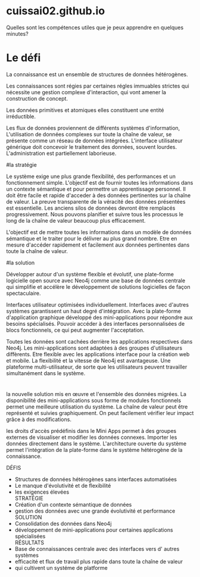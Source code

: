 # cuissai02.github.io
Quelles sont les compétences utiles que je peux apprendre en quelques minutes?
# Le défi

La connaissance est un ensemble de structures de données hétérogènes. 

Les connaissances sont régies par certaines régles immuables strictes qui nécessite une gestion complexe d'interaction, qui vont amener la construction de concept. 

Les données primitives et atomiques elles constituent une entité irréductible.

Les flux de données proviennent de différents systèmes d'information,
L'utilisation de données complexes sur toute la chaîne de valeur, se présente comme un réseau de données intégrées.
L'interface utilisateur générique doit concevoir le traitement des données, souvent lourdes.
L'administration est partiellement laborieuse.

#la stratégie

Le système exige une plus grande flexibilité, des performances et un fonctionnement simple. L'objectif est de fournir toutes les informations dans un contexte sémantique et pour permettre un apprentissage personnel. Il doit être facile et rapide d'acceder à des données pertinentes sur la chaîne de valeur. 
La preuve transparente de la véracité des données présentées est essentielle. 
Les anciens silos de données devront être remplacés progressivement.
Nous pouvons planifier et suivre tous les processus le long de la chaîne de valeur beaucoup plus efficacement.

L'objectif est de mettre toutes les informations dans un modèle de données sémantique et le traiter pour le délivrer au plus grand nombre. Etre en mesure d'accéder rapidement et facilement aux données pertinentes dans toute la chaîne de valeur.

#la solution

Développer autour d'un système flexible et évolutif, une plate-forme logicielle open source avec Neo4j comme une base de données centrale qui simplifie et accélère le développement de solutions logicielles de façon spectaculaire. 

Interfaces utilisateur optimisées individuellement. 
Interfaces avec d'autres systèmes garantissent un haut degré d'intégration.
Avec la plate-forme d'application graphique développé des mini-applications pour répondre aux besoins spécialisés.
Pouvoir accéder à des interfaces personnalisées de blocs fonctionnels, ce qui peut augmenter l'acceptation.

Toutes les données sont cachées derrière les applications respectives dans Neo4j. 
Les mini-applications sont adaptées à des groupes d'utilisateurs diffèrents.
Etre flexible avec les applications interface pour la création web et mobile.
La flexibilité et la vitesse de Neo4j est avantageuse.
Une plateforme multi-utilisateur, de sorte que les utilisateurs peuvent travailler simultanément dans le système.

#
la nouvelle solution mis en œuvre et l'ensemble des données migrées.
La disponibilité des mini-applications sous forme de modules fonctionnels permet une meilleure utilisation du système.
La chaîne de valeur peut être représenté et suivies graphiquement.
On peut facilement vérifier leur impact grâce à des modifications.

les droits d'accès prédéfinis dans le Mini Apps permet à des groupes externes de visualiser et modifier les données connexes. Importer les données directement dans le système. 
L'architecture ouverte du système permet l'intégration de la plate-forme dans le système hétérogène de la connaissance.

DÉFIS
- Structures de données hétérogènes sans interfaces automatisées
- Le manque d'évolutivité et de flexibilité
- les exigences élevées  
STRATÉGIE
- Création d'un contexte sémantique de données
- gestion des données avec une grande évolutivité et performance  
SOLUTION
- Consolidation des données dans Neo4j
- développement de mini-applications pour certaines applications spécialisées  
RÉSULTATS
- Base de connaissances centrale avec des interfaces vers d' autres systèmes
- efficacité et flux de travail plus rapide dans toute la chaîne de valeur
- qui cultivent un systéme de platforme
